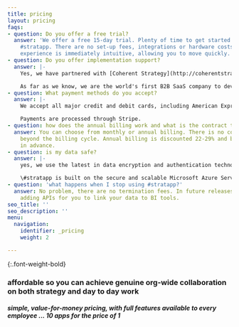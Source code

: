 ```yaml
---
title: pricing
layout: pricing
faqs:
- question: Do you offer a free trial?
  answer: 'We offer a free 15-day trial. Plenty of time to get started and begin using
    #stratapp. There are no set-up fees, integrations or hardware costs. The user
    experience is immediately intuitive, allowing you to move quickly.'
- question: Do you offer implementation support?
  answer: |-
    Yes, we have partnered with [Coherent Strategy](http://coherentstrat.com/ "Coherent Strategy") to coach and support our clients on implementation.

    As far as we know, we are the world's first B2B SaaS company to develop the implementation methodology AND to set recommended budgets for implementation by phase - making the implementation experience transparent, fair and easy for every client.
- question: What payment methods do you accept?
  answer: |-
    We accept all major credit and debit cards, including American Express, Visa, Mastercard and Diners Club.

    Payments are processed through Stripe.
- question: how does the annual billing work and what is the contract term?
  answer: You can choose from monthly or annual billing. There is no contract term
    beyond the billing cycle. Annual billing is discounted 22-29% and billed yearly
    in advance.
- question: is my data safe?
  answer: |-
    yes, we use the latest in data encryption and authentication technology.

    \#stratapp is built on the secure and scalable Microsoft Azure Service Fabric of microservices.
- question: 'what happens when I stop using #stratapp?'
  answer: No problem, there are no termination fees. In future releases, we will be
    adding APIs for you to link your data to BI tools.
seo_title: ''
seo_description: ''
menu:
  navigation:
    identifier: _pricing
    weight: 2

---
```

{:.font-weight-bold}

### affordable so you can achieve genuine org-wide collaboration on both strategy and day to day work

##### simple, value-for-money pricing, with full features available to every employee ... 10 apps for the price of 1